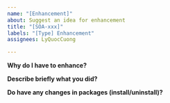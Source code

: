```yaml
---
name: "[Enhancement]"
about: Suggest an idea for enhancement
title: "[SOA-xxx]"
labels: "[Type] Enhancement"
assignees: LyQuocCuong

---
```


**Why do I have to enhance?**

**Describe briefly what you did?**

**Do have any changes in packages (install/uninstall)?**
